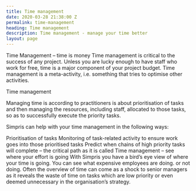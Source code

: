 ```yaml
---
title: Time management
date: 2020-03-28 21:38:00 Z
permalink: time-management
heading: Time management
description: Time management - manage your time better
layout: page
---
```


Time Management – time is money
Time management is critical to the success of any project. Unless you are lucky enough to have staff who work for free, time is a major component of your project budget. Time management is a meta-activity, i.e. something that tries to optimise other activities.

Time management

Managing time is according to practitioners is about prioritisation of tasks and then managing the resources, including staff, allocated to those tasks, so as to successfully execute the priority tasks.

Simpris can help with your time management in the following ways:

Prioritisation of tasks
Monitoring of task-related activity to ensure work goes into those prioritised tasks
Predict when chains of high priority tasks will complete – the critical path as it is called
Time management – see where your effort is going
With Simpris you have a bird’s eye view of where your time is going. You can see what expensive employees are doing. or not doing. Often the overview of time can come as a shock to senior managers as it reveals the waste of time on tasks which are low priority or even deemed unnecessary in the organisation’s strategy.